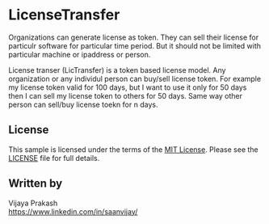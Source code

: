 # LicenseTransfer

Organizations can generate license as token. They can sell their license for particulr software for particular time period. But it should not be limited with particular machine or ipaddress or person.

License transer (LicTransfer) is a token based license model. Any organization or any individul person can buy/sell license token. For example my license token valid for 100 days, but I want to use it only for 50 days then I can sell my license token to others for 50 days. Same way other person can sell/buy license toekn for n days.

## License

This sample is licensed under the terms of the [MIT License](http://opensource.org/licenses/MIT). Please see the [LICENSE](LICENSE) file for full details.


## Written by

Vijaya Prakash<br />
https://www.linkedin.com/in/saanvijay/<br />

